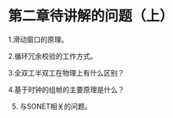 # 第二章待讲解的问题（上）
1.滑动窗口的原理。

2.循环冗余校验的工作方式。

3.全双工半双工在物理上有什么区别？ 

4.基于时钟的组帧的主要原理是什么？

5. 与SONET相关的问题。
